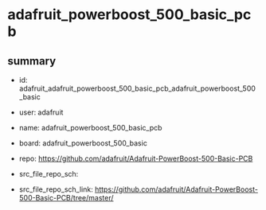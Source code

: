 # adafruit_powerboost_500_basic_pcb
 
## summary 
* id: adafruit_adafruit_powerboost_500_basic_pcb_adafruit_powerboost_500_basic
* user: adafruit
* name: adafruit_powerboost_500_basic_pcb
* board: adafruit_powerboost_500_basic
* repo: https://github.com/adafruit/Adafruit-PowerBoost-500-Basic-PCB



* src_file_repo_sch: 
* src_file_repo_sch_link: https://github.com/adafruit/Adafruit-PowerBoost-500-Basic-PCB/tree/master/




